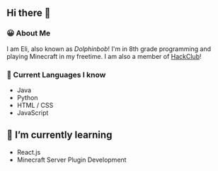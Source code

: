 ## Hi there 👋&nbsp;
### 😀 About Me
I am Eli, also known as *Dolphinbob*!
I'm in 8th grade programming and playing Minecraft in my freetime. I am also a member of [HackClub](https://hackclub.com/)!
&nbsp;
### 🧠 Current Languages I know
* Java
* Python
* HTML / CSS
* JavaScript
&nbsp;
## 🌱 I’m currently learning
* React.js
* Minecraft Server Plugin Development

<!--
**Dolphinbob/Dolphinbob** is a ✨ _special_ ✨ repository because its `README.md` (this file) appears on your GitHub profile.

Here are some ideas to get you started:

- 🔭 I’m currently working on ...
- 🌱 I’m currently learning ...
- 👯 I’m looking to collaborate on ...
- 🤔 I’m looking for help with ...
- 💬 Ask me about ...
- 📫 How to reach me: ...
- 😄 Pronouns: ...
- ⚡ Fun fact: ...
-->
